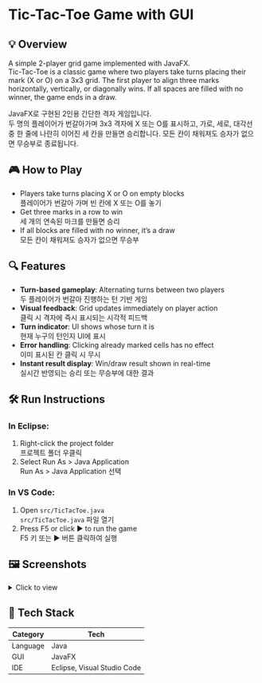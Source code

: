 # Tic-Tac-Toe Game with GUI

## 💡 Overview

A simple 2-player grid game implemented with JavaFX. <br />
Tic-Tac-Toe is a classic game where two players take turns placing their mark (X or O) on a 3x3 grid. The first player to align three marks horizontally, vertically, or diagonally wins. If all spaces are filled with no winner, the game ends in a draw.

JavaFX로 구현된 2인용 간단한 격자 게임입니다. <br />
두 명의 플레이어가 번갈아가며 3x3 격자에 X 또는 O를 표시하고, 가로, 세로, 대각선 중 한 줄에 나란히 이어진 세 칸을 만들면 승리합니다. 모든 칸이 채워져도 승자가 없으면 무승부로 종료됩니다.

## 🎮 How to Play

- Players take turns placing X or O on empty blocks <br />
  플레이어가 번갈아 가며 빈 칸에 X 또는 O를 놓기
- Get three marks in a row to win <br />
  세 개의 연속된 마크를 만들면 승리
- If all blocks are filled with no winner, it’s a draw <br />
  모든 칸이 채워져도 승자가 없으면 무승부

## 🔍 Features

- **Turn-based gameplay**: Alternating turns between two players <br />
  두 플레이어가 번갈아 진행하는 턴 기반 게임
- **Visual feedback**: Grid updates immediately on player action <br />
  클릭 시 격자에 즉시 표시되는 시각적 피드백
- **Turn indicator**: UI shows whose turn it is <br />
  현재 누구의 턴인지 UI에 표시
- **Error handling**: Clicking already marked cells has no effect <br />
  이미 표시된 칸 클릭 시 무시
- **Instant result display**: Win/draw result shown in real-time <br />
  실시간 반영되는 승리 또는 무승부에 대한 결과

## 🛠 Run Instructions

### In Eclipse:

1. Right-click the project folder <br />
   프로젝트 폴더 우클릭
2. Select Run As > Java Application <br />
   Run As > Java Application 선택

### In VS Code:

1. Open `src/TicTacToe.java` <br />
   `src/TicTacToe.java` 파일 열기
2. Press F5 or click ▶️ to run the game <br />
   F5 키 또는 ▶️ 버튼 클릭하여 실행

## 🖼 Screenshots

<details>
<summary>Click to view</summary>

![Preview](/img/tictactoe.png)

</details>

## 🧰 Tech Stack

| Category | Tech                        |
| -------- | --------------------------- |
| Language | Java                        |
| GUI      | JavaFX                      |
| IDE      | Eclipse, Visual Studio Code |
